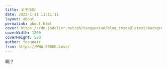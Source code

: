 ```yaml
---
title: 关于泠熙
date: 2023-1-11 11:11:11
layout: about
permalink: about.html
cover: https://cdn.jsdelivr.net/gh/tangyuxian/blog_image@latest/background/xiaomai.jpg
coverWidth: 1200
coverHeight: 520
author: Yosunair
from: https://WWW.200OK.Love/
---
```


啊？
